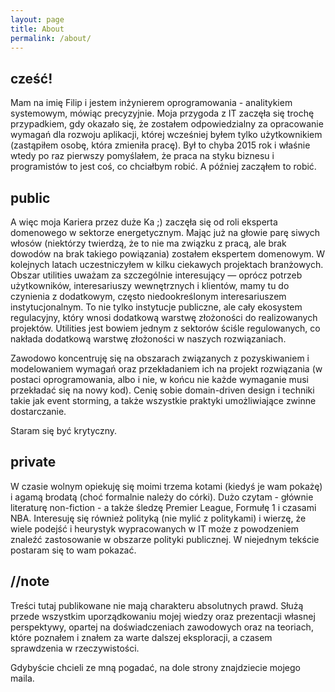 ```yaml
---
layout: page
title: About
permalink: /about/
---
```


## cześć!

Mam na imię Filip i jestem inżynierem oprogramowania - analitykiem systemowym, mówiąc precyzyjnie. Moja przygoda z IT zaczęła się trochę przypadkiem, gdy okazało się, że zostałem odpowiedzialny za opracowanie wymagań dla rozwoju aplikacji, której wcześniej byłem tylko użytkownikiem (zastąpiłem osobę, która zmieniła pracę). Był to chyba 2015 rok i właśnie wtedy po raz pierwszy pomyślałem, że praca na styku biznesu i programistów to jest coś, co chciałbym robić. A później zacząłem to robić.
## public

A więc moja Kariera przez duże Ka ;) zaczęła się od roli eksperta domenowego w sektorze energetycznym. Mając już na głowie parę siwych włosów (niektórzy twierdzą, że to nie ma związku z pracą, ale brak dowodów na brak takiego powiązania) zostałem ekspertem domenowym. W kolejnych latach uczestniczyłem w kilku  ciekawych projektach branżowych. Obszar utilities uważam za szczególnie interesujący — oprócz potrzeb użytkowników, interesariuszy wewnętrznych i klientów, mamy tu do czynienia z dodatkowym, często niedookreślonym interesariuszem instytucjonalnym. To nie tylko instytucje publiczne, ale cały ekosystem regulacyjny, który wnosi dodatkową warstwę złożoności do realizowanych projektów. Utilities jest bowiem jednym z sektorów ściśle regulowanych, co nakłada dodatkową warstwę złożoności w naszych rozwiązaniach.

Zawodowo koncentruję się na obszarach związanych z pozyskiwaniem i modelowaniem wymagań oraz przekładaniem ich na projekt rozwiązania (w postaci oprogramowania, albo i nie, w końcu nie każde wymaganie musi przekładać się na nowy kod). Cenię sobie domain-driven design i techniki takie jak event storming, a także wszystkie praktyki umożliwiające zwinne dostarczanie.

Staram się być krytyczny.
## private

W czasie wolnym opiekuję się moimi trzema kotami (kiedyś je wam pokażę) i agamą brodatą (choć formalnie należy do córki). Dużo czytam - głównie literaturę non-fiction - a także śledzę Premier League, Formułę 1 i czasami NBA. Interesuję się również polityką (nie mylić z politykami) i wierzę, że wiele podejść i heurystyk wypracowanych w IT może z powodzeniem znaleźć zastosowanie w obszarze polityki publicznej. W niejednym tekście postaram się to wam pokazać.
## //note

Treści tutaj publikowane nie mają charakteru absolutnych prawd. Służą przede wszystkim uporządkowaniu mojej wiedzy oraz prezentacji własnej perspektywy, opartej na doświadczeniach zawodowych oraz na teoriach, które poznałem i znałem za warte dalszej eksploracji, a czasem sprawdzenia w rzeczywistości.

Gdybyście chcieli ze mną pogadać, na dole strony znajdziecie mojego maila.
